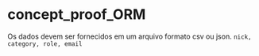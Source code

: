 # concept_proof_ORM

Os dados devem ser fornecidos em um arquivo formato csv ou json.
``` nick, category, role, email ```

